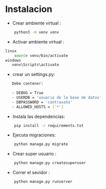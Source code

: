 # Instalacion 

- Crear ambiente virtual :
 ```sh
     python3 -m venv venv
```

- Activar ambiente virtual :
 ```sh
 linux
     source venv/bin/activate
windows 
    venv\Scripts\activate
```
- crear un settings.py:
 ```sh
    Debe contener:
    
    - DEBUG = True
    - USERDB = 'usuario de la base de datos'
    - DBPASSWORD = 'contraseña'
    - ALLOWED_HOSTS = ['*']
```

- Instala las dependencias:

 ```sh
     pip install -r requirements.txt
```
- Ejecuta migraciones:
 ```sh
     python manage.py migrate
```
- Crear super usuario :
 ```sh
     python manage.py createsuperuser
```


- Correr el sevidor  :
 ```sh
     python manage.py runserver 
```


